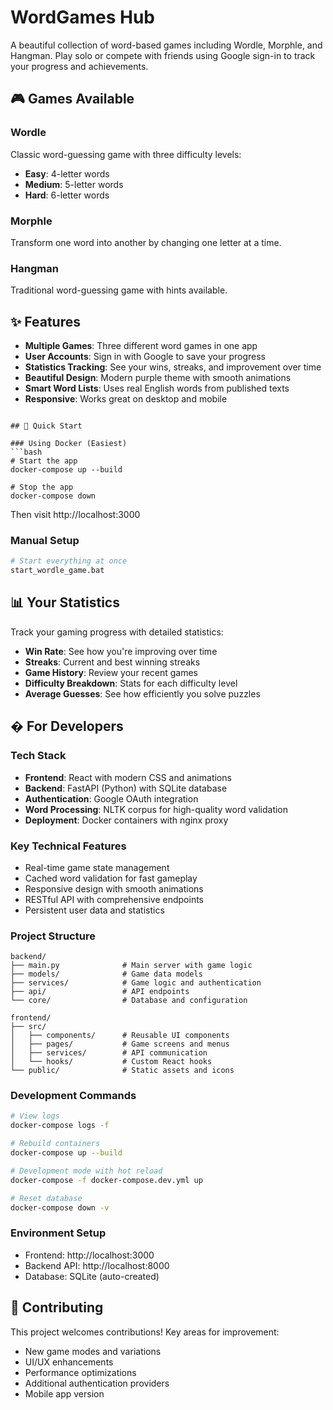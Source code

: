   # WordGames Hub

A beautiful collection of word-based games including Wordle, Morphle, and Hangman. Play solo or compete with friends using Google sign-in to track your progress and achievements.

## 🎮 Games Available

### Wordle
Classic word-guessing game with three difficulty levels:
- **Easy**: 4-letter words
- **Medium**: 5-letter words  
- **Hard**: 6-letter words

### Morphle
Transform one word into another by changing one letter at a time.

### Hangman
Traditional word-guessing game with hints available.

## ✨ Features

- **Multiple Games**: Three different word games in one app
- **User Accounts**: Sign in with Google to save your progress
- **Statistics Tracking**: See your wins, streaks, and improvement over time
- **Beautiful Design**: Modern purple theme with smooth animations
- **Smart Word Lists**: Uses real English words from published texts
- **Responsive**: Works great on desktop and mobile
```

## 🚀 Quick Start

### Using Docker (Easiest)
```bash
# Start the app
docker-compose up --build

# Stop the app
docker-compose down
```
Then visit http://localhost:3000

### Manual Setup
```bash
# Start everything at once
start_wordle_game.bat
```

## 📊 Your Statistics

Track your gaming progress with detailed statistics:
- **Win Rate**: See how you're improving over time
- **Streaks**: Current and best winning streaks
- **Game History**: Review your recent games
- **Difficulty Breakdown**: Stats for each difficulty level
- **Average Guesses**: See how efficiently you solve puzzles

## � For Developers

### Tech Stack
- **Frontend**: React with modern CSS and animations
- **Backend**: FastAPI (Python) with SQLite database
- **Authentication**: Google OAuth integration
- **Word Processing**: NLTK corpus for high-quality word validation
- **Deployment**: Docker containers with nginx proxy

### Key Technical Features
- Real-time game state management
- Cached word validation for fast gameplay
- Responsive design with smooth animations
- RESTful API with comprehensive endpoints
- Persistent user data and statistics

### Project Structure
```
backend/
├── main.py              # Main server with game logic
├── models/              # Game data models
├── services/            # Game logic and authentication
├── api/                 # API endpoints
└── core/                # Database and configuration

frontend/
├── src/
│   ├── components/      # Reusable UI components
│   ├── pages/           # Game screens and menus
│   ├── services/        # API communication
│   └── hooks/           # Custom React hooks
└── public/              # Static assets and icons
```

### Development Commands
```bash
# View logs
docker-compose logs -f

# Rebuild containers
docker-compose up --build

# Development mode with hot reload
docker-compose -f docker-compose.dev.yml up

# Reset database
docker-compose down -v
```

### Environment Setup
- Frontend: http://localhost:3000
- Backend API: http://localhost:8000
- Database: SQLite (auto-created)

## 🎯 Contributing

This project welcomes contributions! Key areas for improvement:
- New game modes and variations
- UI/UX enhancements
- Performance optimizations
- Additional authentication providers
- Mobile app version

